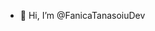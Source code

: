 - 👋 Hi, I’m @FanicaTanasoiuDev

<!---
FanicaTanasoiuDev/FanicaTanasoiuDev is a ✨ special ✨ repository because its `README.md` (this file) appears on your GitHub profile.
You can click the Preview link to take a look at your changes.
--->
